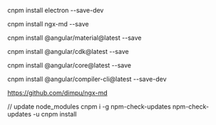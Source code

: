 
cnpm install electron --save-dev

cnpm install ngx-md --save


cnpm install @angular/material@latest --save

cnpm install @angular/cdk@latest --save

cnpm install @angular/core@latest --save



cnpm install @angular/compiler-cli@latest --save-dev

https://github.com/dimpu/ngx-md

// update node_modules
cnpm i -g npm-check-updates
npm-check-updates -u
cnpm install

